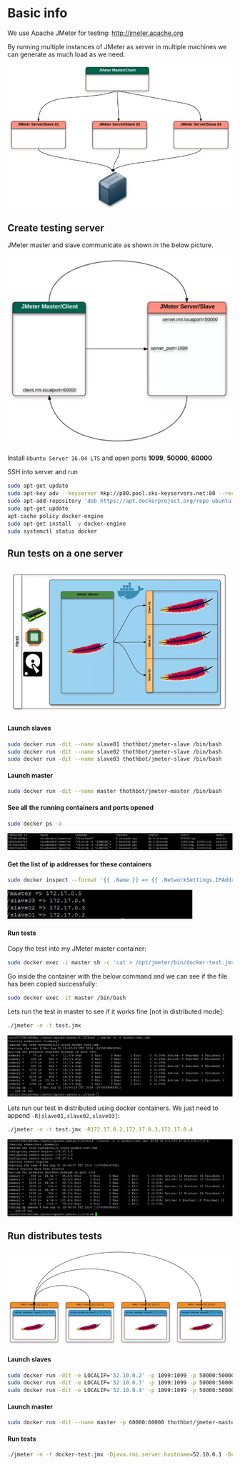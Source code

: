 # Basic info
 
 We use Apache JMeter for testing:
 http://jmeter.apache.org
 
 By running multiple instances of JMeter as server in multiple machines we can generate as much load as we need.

![Multiple instances](doc/multiple_instances.jpg)

## Create testing server

JMeter master and slave communicate as shown in the below picture.

![Master-slave comunications](doc/master_slave_communications.jpg)

Install ```Ubuntu Server 16.04 LTS``` and open ports **1099**, **50000**, **60000**

SSH into server and run

```bash
sudo apt-get update
sudo apt-key adv --keyserver hkp://p80.pool.sks-keyservers.net:80 --recv-keys 58118E89F3A912897C070ADBF76221572C52609D
sudo apt-add-repository 'deb https://apt.dockerproject.org/repo ubuntu-xenial main'
sudo apt-get update
apt-cache policy docker-engine
sudo apt-get install -y docker-engine
sudo systemctl status docker
```

## Run tests on a one server

![Run tests on one server](doc/oneserver_tests.jpg)

#### Launch slaves

```bash
sudo docker run -dit --name slave01 thothbot/jmeter-slave /bin/bash
sudo docker run -dit --name slave02 thothbot/jmeter-slave /bin/bash
sudo docker run -dit --name slave03 thothbot/jmeter-slave /bin/bash
```

#### Launch master
```bash
sudo docker run -dit --name master thothbot/jmeter-master /bin/bash
```

#### See all the running containers and ports opened

```bash
sudo docker ps -a
```
![Opened ports](doc/opened_ports.jpg)

#### Get the list of ip addresses for these containers

```bash
sudo docker inspect --format '{{ .Name }} => {{ .NetworkSettings.IPAddress }}' $(sudo docker ps -a -q)
```
![Container's ips](doc/containers_ips.jpg)

#### Run tests
Copy the test into my JMeter master container:
```bash
sudo docker exec -i master sh -c 'cat > /opt/jmeter/bin/docker-test.jmx' < docker-test.jmx
```
Go inside the container with the below command and we can see if the file has been copied successfully:
```bash
sudo docker exec -it master /bin/bash
```
Lets run the test in master to see if it works fine [not in distributed mode]:
```bash
./jmeter -n -t test.jmx
```

![Tests on master](doc/mater_tests.jpg)

Lets run our test in distributed using docker containers. We just need to append ```-R[slave01,slave02,slave03]```:
```bash
./jmeter -n -t test.jmx -R172.17.0.2,172.17.0.3,172.17.0.4
```

![Distributed tests on master](doc/mater_tests_distrib.jpg)

## Run distributes tests

![Distributed tests](doc/distrib_tests.jpg)

#### Launch slaves
```bash
sudo docker run -dit -e LOCALIP='52.10.0.2' -p 1099:1099 -p 50000:50000 thothbot/jmeter-slave /bin/bash
sudo docker run -dit -e LOCALIP='52.10.0.3' -p 1099:1099 -p 50000:50000 thothbot/jmeter-slave /bin/bash
sudo docker run -dit -e LOCALIP='52.10.0.4' -p 1099:1099 -p 50000:50000 thothbot/jmeter-slave /bin/bash
```

#### Launch master
```bash
sudo docker run -dit --name master -p 60000:60000 thothbot/jmeter-master /bin/bash
```

#### Run tests
```bash
./jmeter -n -t docker-test.jmx -Djava.rmi.server.hostname=52.10.0.1 -Dclient.rmi.localport=60000 -R52.10.0.2,52.10.0.3
```